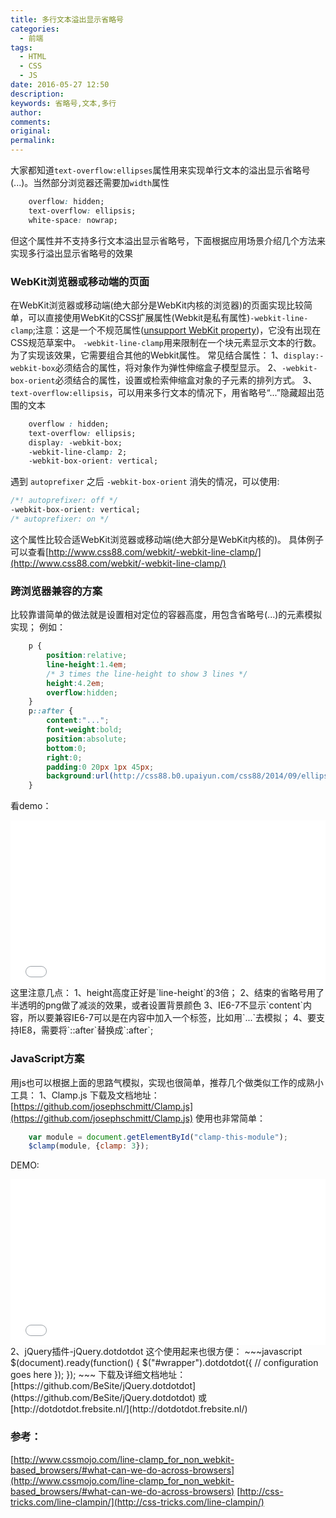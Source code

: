 ```yaml
---
title: 多行文本溢出显示省略号
categories:
  - 前端
tags:
  - HTML
  - CSS
  - JS
date: 2016-05-27 12:50
description:
keywords: 省略号,文本,多行
author:
comments:
original:
permalink:
---
```


大家都知道`text-overflow:ellipses`属性用来实现单行文本的溢出显示省略号(...)。当然部分浏览器还需要加`width`属性
~~~css
    overflow: hidden;
    text-overflow: ellipsis;
    white-space: nowrap;
~~~
但这个属性并不支持多行文本溢出显示省略号，下面根据应用场景介绍几个方法来实现多行溢出显示省略号的效果
<!--more-->

### WebKit浏览器或移动端的页面
在WebKit浏览器或移动端(绝大部分是WebKit内核的浏览器)的页面实现比较简单，可以直接使用WebKit的CSS扩展属性(Webkit是私有属性)`-webkit-line-clamp`;注意：这是一个不规范属性([unsupport WebKit property](https://developer.apple.com/library/safari/documentation/AppleApplications/Reference/SafariCSSRef/Articles/StandardCSSProperties.html))，它没有出现在CSS规范草案中。
`-webkit-line-clamp`用来限制在一个块元素显示文本的行数。为了实现该效果，它需要组合其他的Webkit属性。
常见结合属性：
1、`display:-webkit-box`必须结合的属性，将对象作为弹性伸缩盒子模型显示。
2、`-webkit-box-orient`必须结合的属性，设置或检索伸缩盒对象的子元素的排列方式。
3、`text-overflow:ellipsis`，可以用来多行文本的情况下，用省略号“...”隐藏超出范围的文本

```css
    overflow : hidden;
    text-overflow: ellipsis;
    display: -webkit-box;
    -webkit-line-clamp: 2;
    -webkit-box-orient: vertical;
```

遇到 `autoprefixer` 之后 `-webkit-box-orient` 消失的情况，可以使用: 

```css
/*! autoprefixer: off */
-webkit-box-orient: vertical;
/* autoprefixer: on */
```

这个属性比较合适WebKit浏览器或移动端(绝大部分是WebKit内核的)。
具体例子可以查看[http://www.css88.com/webkit/-webkit-line-clamp/](http://www.css88.com/webkit/-webkit-line-clamp/)
### 跨浏览器兼容的方案
比较靠谱简单的做法就是设置相对定位的容器高度，用包含省略号(...)的元素模拟实现；
例如：
~~~css
    p {
        position:relative;
        line-height:1.4em;
        /* 3 times the line-height to show 3 lines */
        height:4.2em;
        overflow:hidden;
    }
    p::after {
        content:"...";
        font-weight:bold;
        position:absolute;
        bottom:0;
        right:0;
        padding:0 20px 1px 45px;
        background:url(http://css88.b0.upaiyun.com/css88/2014/09/ellipsis_bg.png) repeat-y;
    }    
~~~
看demo：
<iframe height='265' scrolling='no' src='//codepen.io/JakeLaoyu/embed/bebPam/?height=265&theme-id=dark&default-tab=html,result&embed-version=2' frameborder='no' allowtransparency='true' allowfullscreen='true' style='width: 100%;'>See the Pen <a href='http://codepen.io/JakeLaoyu/pen/bebPam/'>多行文本溢出省略号demo</a> by Jake (<a href='http://codepen.io/JakeLaoyu'>@JakeLaoyu</a>) on <a href='http://codepen.io'>CodePen</a>.
</iframe>
这里注意几点：
1、height高度正好是`line-height`的3倍；
2、结束的省略号用了半透明的png做了减淡的效果，或者设置背景颜色
3、IE6-7不显示`content`内容，所以要兼容IE6-7可以是在内容中加入一个标签，比如用`<span class="line-clamp">...</span>`去模拟；
4、要支持IE8，需要将`::after`替换成`:after`;

### JavaScript方案
用js也可以根据上面的思路气模拟，实现也很简单，推荐几个做类似工作的成熟小工具：
1、Clamp.js
下载及文档地址：[https://github.com/josephschmitt/Clamp.js](https://github.com/josephschmitt/Clamp.js)
使用也非常简单：
~~~javascript    
    var module = document.getElementById("clamp-this-module");
    $clamp(module, {clamp: 3});
~~~
DEMO:
<iframe height='265' scrolling='no' src='//codepen.io/JakeLaoyu/embed/OXLeEo/?height=265&theme-id=dark&default-tab=js,result&embed-version=2' frameborder='no' allowtransparency='true' allowfullscreen='true' style='width: 100%;'>See the Pen <a href='http://codepen.io/JakeLaoyu/pen/OXLeEo/'>多行文本溢出省略号demo-1</a> by Jake (<a href='http://codepen.io/JakeLaoyu'>@JakeLaoyu</a>) on <a href='http://codepen.io'>CodePen</a>.
</iframe>
2、jQuery插件-jQuery.dotdotdot
这个使用起来也很方便：
~~~javascript
    $(document).ready(function() {
    	$("#wrapper").dotdotdot({
    		//	configuration goes here
    	});
    });
~~~
下载及详细文档地址：[https://github.com/BeSite/jQuery.dotdotdot](https://github.com/BeSite/jQuery.dotdotdot) 或 [http://dotdotdot.frebsite.nl/](http://dotdotdot.frebsite.nl/)

### 参考：
[http://www.cssmojo.com/line-clamp_for_non_webkit-based_browsers/#what-can-we-do-across-browsers](http://www.cssmojo.com/line-clamp_for_non_webkit-based_browsers/#what-can-we-do-across-browsers)
[http://css-tricks.com/line-clampin/](http://css-tricks.com/line-clampin/)

